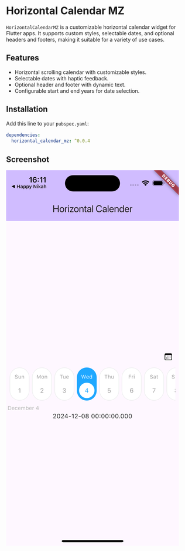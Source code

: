 # Horizontal Calendar MZ

`HorizontalCalendarMZ` is a customizable horizontal calendar widget for Flutter apps. It supports custom styles, selectable dates, and optional headers and footers, making it suitable for a variety of use cases.

## Features

- Horizontal scrolling calendar with customizable styles.
- Selectable dates with haptic feedback.
- Optional header and footer with dynamic text.
- Configurable start and end years for date selection.

## Installation

Add this line to your `pubspec.yaml`:
```yaml
dependencies:
  horizontal_calendar_mz: ^0.0.4
```

## Screenshot

![Screenshot Description](https://github.com/MUHAMMEDZAMILC/horizontal_calender_mz/blob/main/assets/screenshot/screenshot.png)
